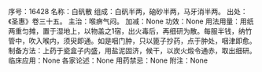 序号：16428
名称：白矾散
组成：白矾半两，硇砂半两，马牙消半两。
出处：《圣惠》卷三十五。
主治：喉痹气闷。
加减：None
功效：None
用法用量：用纸两重匀摊，置于湿地上，以物盖之1宿，出火毒后，再细研为散。每服半钱，纳竹管中，吹入喉内，须臾即通。如是咽门肿，只以篦子抄药，点于肿处，咽津即愈。
制备方法：上药于瓷盒子内盛，用盐泥固济，候干，以炭火煅令通赤，取出细研。
临床应用：None
各家论述：None
用药禁忌：None
附注：None
